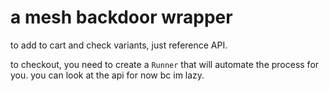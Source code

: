 # a mesh backdoor wrapper

to add to cart and check variants, just reference API.


to checkout, you need to create a `Runner` that will automate the process for you.
you can look at the api for now bc im lazy.
